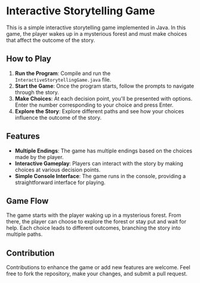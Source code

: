 # Interactive Storytelling Game

This is a simple interactive storytelling game implemented in Java. In this game, the player wakes up in a mysterious forest and must make choices that affect the outcome of the story.

## How to Play

1. **Run the Program**: Compile and run the `InteractiveStorytellingGame.java` file.
2. **Start the Game**: Once the program starts, follow the prompts to navigate through the story.
3. **Make Choices**: At each decision point, you'll be presented with options. Enter the number corresponding to your choice and press Enter.
4. **Explore the Story**: Explore different paths and see how your choices influence the outcome of the story.

## Features

- **Multiple Endings**: The game has multiple endings based on the choices made by the player.
- **Interactive Gameplay**: Players can interact with the story by making choices at various decision points.
- **Simple Console Interface**: The game runs in the console, providing a straightforward interface for playing.

## Game Flow

The game starts with the player waking up in a mysterious forest. From there, the player can choose to explore the forest or stay put and wait for help. Each choice leads to different outcomes, branching the story into multiple paths.

## Contribution

Contributions to enhance the game or add new features are welcome. Feel free to fork the repository, make your changes, and submit a pull request.
